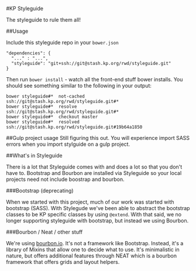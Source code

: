 #KP Styleguide

The styleguide to rule them all!

##Usage

Include this styleguide repo in your `bower.json`

    "dependencies": {
      "..." : "...",
      "styleguide": "git+ssh://git@stash.kp.org/rwd/styleguide.git"
    }

Then run `bower install` - watch all the front-end stuff bower installs. You should see something similar to the following in your output:

    bower styleguide#*  not-cached ssh://git@stash.kp.org/rwd/styleguide.git#*
    bower styleguide#*  resolve ssh://git@stash.kp.org/rwd/styleguide.git#*
    bower styleguide#*  checkout master
    bower styleguide#*  resolved ssh://git@stash.kp.org/rwd/styleguide.git#19b64a1850

##Gulp project usage
Still figuring this out. You will experience import SASS errors when you import stylguide on a gulp project.



##What's in Styleguide

There is a lot that Styleguide comes with and does a lot so that you don't have to. Bootstrap and Bourbon are installed via Styleguide so your local projects need not include boostrap and bourbon.

###Bootstrap (deprecating)

When we started with this project, much of our work was started with bootstrap (SASS). With Stylegude we've been able to abstract the bootstrap classes to be KP specific classes by using `@extend`. With that said, we no longer supporting styleguide with bootstrap, but instead we using Bourbon. 

###Bourbon / Neat / other stuff

We're using [bourbon.io](http://bourbon.io/). It's not a framework like Bootstrap. Instead, it's a library of Mixins that allow one to decide what to use. It's minimalistic in nature, but offers additional features through NEAT which is a bourbon framework that offers grids and layout helpers.
